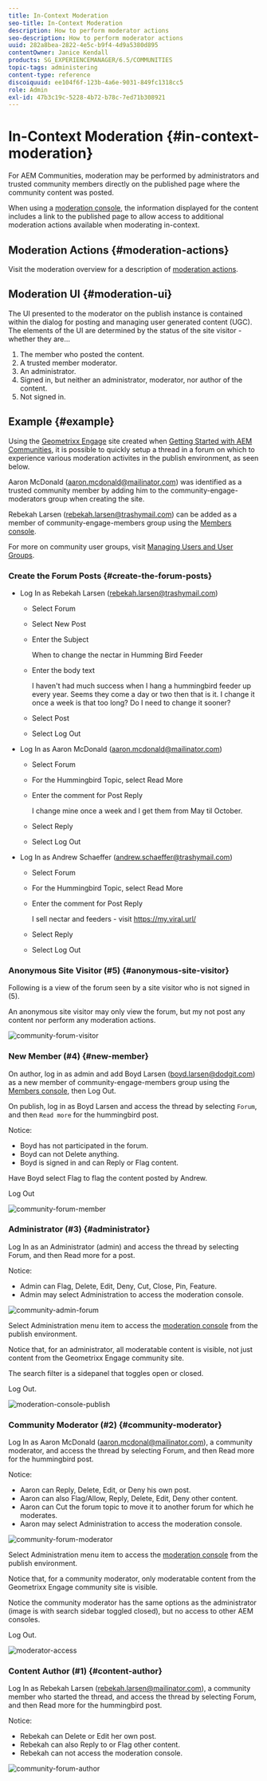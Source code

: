 ```yaml
---
title: In-Context Moderation
seo-title: In-Context Moderation
description: How to perform moderator actions
seo-description: How to perform moderator actions
uuid: 282a8bea-2822-4e5c-b9f4-4d9a5380d895
contentOwner: Janice Kendall
products: SG_EXPERIENCEMANAGER/6.5/COMMUNITIES
topic-tags: administering
content-type: reference
discoiquuid: ee104f6f-123b-4a6e-9031-849fc1318cc5
role: Admin
exl-id: 47b3c19c-5228-4b72-b78c-7ed71b308921
---
```

# In-Context Moderation {#in-context-moderation}

For AEM Communities, moderation may be performed by administrators and trusted community members directly on the published page where the community content was posted.

When using a [moderation console](moderation.md), the information displayed for the content includes a link to the published page to allow access to additional moderation actions available when moderating in-context.

## Moderation Actions {#moderation-actions}

Visit the moderation overview for a description of [moderation actions](moderate-ugc.md#moderation-actions).

## Moderation UI {#moderation-ui}

The UI presented to the moderator on the publish instance is contained within the dialog for posting and managing user generated content (UGC). The elements of the UI are determined by the status of the site visitor - whether they are...

1. The member who posted the content.
1. A trusted member moderator.
1. An administrator.
1. Signed in, but neither an administrator, moderator, nor author of the content.
1. Not signed in.

## Example {#example}

Using the [Geometrixx Engage](http://localhost:4503/content/sites/engage/en.html) site created when [Getting Started with AEM Communities](getting-started.md), it is possible to quickly setup a thread in a forum on which to experience various moderation activites in the publish environment, as seen below.

Aaron McDonald (aaron.mcdonald@mailinator.com) was identified as a trusted community member by adding him to the community-engage-moderators group when creating the site.

Rebekah Larsen (rebekah.larsen@trashymail.com) can be added as a member of community-engage-members group using the [Members console](members.md).

For more on community user groups, visit [Managing Users and User Groups](users.md).

### Create the Forum Posts {#create-the-forum-posts}

* Log In as Rebekah Larsen (rebekah.larsen@trashymail.com)

  * Select Forum
  * Select New Post
  * Enter the Subject

    When to change the nectar in Humming Bird Feeder

  * Enter the body text

    I haven't had much success when I hang a hummingbird feeder up every year. Seems they come a day or two then that is it. I change it once a week is that too long? Do I need to change it sooner?

  * Select Post
  * Select Log Out

* Log In as Aaron McDonald (aaron.mcdonald@mailinator.com)

  * Select Forum
  * For the Hummingbird Topic, select Read More
  * Enter the comment for Post Reply

    I change mine once a week and I get them from May til October.

  * Select Reply
  * Select Log Out

* Log In as Andrew Schaeffer (andrew.schaeffer@trashymail.com)

  * Select Forum
  * For the Hummingbird Topic, select Read More
  * Enter the comment for Post Reply

    I sell nectar and feeders - visit https://my.viral.url/

  * Select Reply
  * Select Log Out

### Anonymous Site Visitor (#5) {#anonymous-site-visitor}

Following is a view of the forum seen by a site visitor who is not signed in (5).

An anonymous site visitor may only view the forum, but my not post any content nor perform any moderation actions.

![community-forum-visitor](assets/community-forum-visitor.png)

### New Member (#4) {#new-member}

On author, log in as admin and add Boyd Larsen (boyd.larsen@dodgit.com) as a new member of community-engage-members group using the [Members console](members.md), then Log Out.

On publish, log in as Boyd Larsen and access the thread by selecting `Forum`, and then `Read more` for the hummingbird post.

Notice:

* Boyd has not participated in the forum.
* Boyd can not Delete anything.
* Boyd is signed in and can Reply or Flag content.

Have Boyd select Flag to flag the content posted by Andrew.

Log Out

![community-forum-member](assets/community-forum-member.png)

### Administrator (#3) {#administrator}

Log In as an Administrator (admin) and access the thread by selecting Forum, and then Read more for a post.

Notice:

* Admin can Flag, Delete, Edit, Deny, Cut, Close, Pin, Feature.
* Admin may select Administration to access the moderation console.

![community-admin-forum](assets/community-admin-forum.png)

Select Administration menu item to access the [moderation console](moderation.md) from the publish environment.

Notice that, for an administrator, all moderatable content is visible, not just content from the Geometrixx Engage community site.

The search filter is a sidepanel that toggles open or closed.

Log Out.

![moderation-console-publish](assets/moderation-console-publish.png)

### Community Moderator (#2) {#community-moderator}

Log In as Aaron McDonald (aaron.mcdonal@mailinator.com), a community moderator, and access the thread by selecting Forum, and then Read more for the hummingbird post.

Notice:

* Aaron can Reply, Delete, Edit, or Deny his own post.
* Aaron can also Flag/Allow, Reply, Delete, Edit, Deny other content.
* Aaron can Cut the forum topic to move it to another forum for which he moderates.
* Aaron may select Administration to access the moderation console.

![community-forum-moderator](assets/community-forum-moderator.png)

Select Administration menu item to access the [moderation console](moderation.md) from the publish environment.

Notice that, for a community moderator, only moderatable content from the Geometrixx Engage community site is visible.

Notice the community moderator has the same options as the administrator (image is with search sidebar toggled closed), but no access to other AEM consoles.

Log Out.

![moderator-access](assets/moderator-access.png)

### Content Author (#1) {#content-author}

Log In as Rebekah Larsen (rebekah.larsen@mailinator.com), a community member who started the thread, and access the thread by selecting Forum, and then Read more for the hummingbird post.

Notice:

* Rebekah can Delete or Edit her own post.
* Rebekah can also Reply to or Flag other content.
* Rebekah can not access the moderation console.

![community-forum-author](assets/community-forum-author.png)
